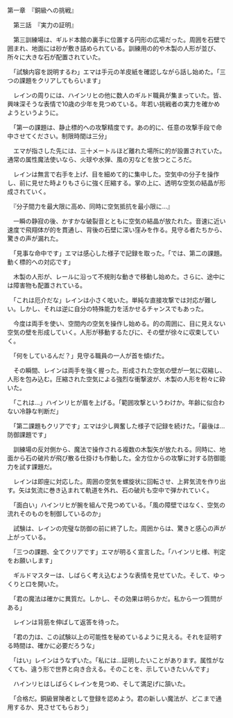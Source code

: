 第一章　『銅級への挑戦』

　第三話　『実力の証明』

　第三訓練場は、ギルド本館の裏手に位置する円形の広場だった。周囲を石壁で囲まれ、地面には砂が敷き詰められている。訓練用の的や木製の人形が並び、所々に大きな石が配置されていた。

　「試験内容を説明するわ」エマは手元の羊皮紙を確認しながら話し始めた。「三つの課題をクリアしてもらいます」

　レインの周りには、ハインリヒの他に数人のギルド職員が集まっていた。皆、興味深そうな表情で10歳の少年を見つめている。年若い挑戦者の実力を確かめようというように。

　「第一の課題は、静止標的への攻撃精度です。あの的に、任意の攻撃手段で命中させてください。制限時間は三分」

　エマが指さした先には、三十メートルほど離れた場所に的が設置されていた。通常の属性魔法使いなら、火球や水弾、風の刃などを放つところだ。

　レインは無言で右手を上げ、目を細めて的に集中した。空気中の分子を操作し、前に見せた時よりもさらに強く圧縮する。掌の上に、透明な空気の結晶が形成されていく。

　『分子間力を最大限に高め、同時に空気抵抗を最小限に...』

　一瞬の静寂の後、かすかな破裂音とともに空気の結晶が放たれた。音速に近い速度で飛翔体が的を貫通し、背後の石壁に深い窪みを作る。見守る者たちから、驚きの声が漏れた。

　「見事な命中です」エマは感心した様子で記録を取った。「では、第二の課題。動く標的への対応です」

　木製の人形が、レールに沿って不規則な動きで移動し始めた。さらに、途中には障害物も配置されている。

　「これは厄介だな」レインは小さく呟いた。単純な直接攻撃では対応が難しい。しかし、それは逆に自分の特殊能力を活かせるチャンスでもあった。

　今度は両手を使い、空間内の空気を操作し始める。的の周囲に、目に見えない空気の壁を形成していく。人形が移動するたびに、その壁が徐々に収束していく。

　「何をしているんだ？」見守る職員の一人が首を傾げた。

　その瞬間、レインは両手を強く握った。形成された空気の壁が一気に収縮し、人形を包み込む。圧縮された空気による強烈な衝撃波が、木製の人形を粉々に砕いた。

　「これは...」ハインリヒが眉を上げる。「範囲攻撃というわけか。年齢に似合わない冷静な判断だ」

　「第二課題もクリアです」エマは少し興奮した様子で記録を続けた。「最後は...防御課題です」

　訓練場の反対側から、魔法で操作される複数の木製矢が放たれる。同時に、地面から石の破片が飛び散る仕掛けも作動した。全方位からの攻撃に対する防御能力を試す課題だ。

　レインは即座に対応した。周囲の空気を螺旋状に回転させ、上昇気流を作り出す。矢は気流に巻き込まれて軌道を外れ、石の破片も空中で弾かれていく。

　「面白い」ハインリヒが腕を組んで見つめている。「風の障壁ではなく、空気の流れそのものを制御しているのか」

　試験は、レインの完璧な防御の前に終了した。周囲からは、驚きと感心の声が上がっている。

　「三つの課題、全てクリアです」エマが明るく宣言した。「ハインリヒ様、判定をお願いします」

　ギルドマスターは、しばらく考え込むような表情を見せていた。そして、ゆっくりと口を開いた。

　「君の魔法は確かに異質だ。しかし、その効果は明らかだ。私から一つ質問がある」

　レインは背筋を伸ばして返答を待った。

　「君の力は、この試験以上の可能性を秘めているように見える。それを証明する時間は、確かに必要だろうな」

　「はい」レインはうなずいた。「私には...証明したいことがあります。属性がなくても、違う形で世界と向き合える。そのことを、示していきたいんです」

　ハインリヒはしばらくレインを見つめ、そして満足げに頷いた。

　「合格だ。銅級冒険者として登録を認めよう。君の新しい魔法が、どこまで通用するか、見させてもらおう」